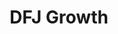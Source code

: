 ---
layout: firm_page
title: "DFJ Growth"
id: "dfjgrowth.com"
permalink: "/dfjgrowthdfjgrowth.com/"
website: "https://dfjgrowth.com"
offices: "Menlo Park (United States)"
investment_stages: "Series A, Series B, Series C, Series D"
portfolio_companies: ""
portfolio_link: ""
investment_markets: "Enterprise Software, Cloud Infrastructure, Data Infrastructure, Data Analytics, FinTech, Digital Media, HealthTech, BioTech, Security Software, Semiconductors"
founded_year: "2006"
description: "DFJ Growth is a growth equity firm that invests in high-growth technology companies. They focus on later-stage investments, providing capital and expertise to help companies scale their operations and achieve their full potential."
linkedin: "https://www.linkedin.com/company/dfj-growth"
twitter: ""
instagram: ""
team_page: ""
investor_type: "Venture Capital"
crunchbase: "https://www.crunchbase.com/organization/dfj-growth"
pitchbook: "https://pitchbook.com/profiles/company/51249-34"

# SEO Optimization
meta_title: "DFJ Growth - VC Firm - projectstartups.com"
meta_description: "DFJ Growth, DFJ Growth is a growth equity firm that invests in high-growth technology companies. They focus on later-stage investments, providing capital and expe..."
meta_keywords: "DFJ Growth, Enterprise Software, Cloud Infrastructure, Data Infrastructure, Data Analytics, FinTech, Digital Media, HealthTech, BioTech, Security Software, Semiconductors, VC firm, venture capital, startup investor, projectstartups.com"
canonical_url: "https://vc.projectstartups.com/dfjgrowthdfjgrowth.com/"
---